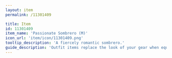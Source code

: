 ```yaml
---
layout: item
permalink: /11301409

title: Item
id: 11301409
item_name: 'Passionate Sombrero (M)'
icon_url: 'item/icon/11301409.png'
tooltip_description: 'A fiercely romantic sombrero.'
guide_description: 'Outfit items replace the look of your gear when equipped.'
---
```

